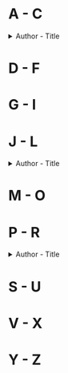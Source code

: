 # A - C
<details> 
<summary>Author - Title</summary>
</details>  

# D - F

# G - I

# J - L
<details>
  <summary>Author - Title</summary>

  * [James Leo Herlihy - Midnight Cowboy](Literary-Fiction/Midnight_Cowboy-James_Leo_Herlihy.md)
</details>

# M - O

# P - R
<details>
  
  <summary>Author - Title</summary>
  
  * [Pat Conroy - The Prince of Tides](The_Prince_of_Tides-PatConroy.md)

</details>  

# S - U

# V - X

# Y - Z
